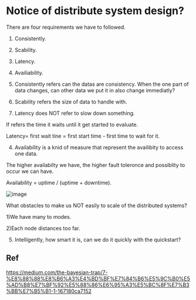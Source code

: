 # Notice of distribute system design?
There are four requirements we have to followed.
1. Consistently.
2. Scability.
3. Latency.
4. Availiability.

 1. Consistently refers can the datas are consistency.
 When the one part of data changes, can other data we put it in also change immediatly?
 
 2. Scability refers the size of data to handle with.

 3. Latency does NOT refer to slow down something.
 
  If refers the time it waits until it get started to evaluate.
  
  Latency= first wait tine = first start time - first time to wait for it.
  
  4. Availability is a knid of measure that represent the availibity to access one data.
  
  The higher availabilty we have, the higher fault toleronce and possiblity to occur we can have.
  
  Availability = uptime / (uptime + downtime).
  
  ![image](https://user-images.githubusercontent.com/75050655/222011707-918a0ba1-6274-4d3c-b1f6-8af7ff64c845.png)
  
  What obstacles to make us NOT easily to scale of the distributed systems?
  
  1)We have many to modes.
      
  2)Each node distances too far.
  
  5. Intelligently, how smart it is, can we do it quickly with the quickstart?
  
  
  ## Ref
  https://medium.com/the-bayesian-trap/7-%E8%88%88%E8%B6%A3%E4%BD%BF%E7%84%B6%E5%9C%B0%E5%AD%B8%E7%BF%92%E5%88%86%E6%95%A3%E5%BC%8F%E7%B3%BB%E7%B5%B1-1-167180ca7152
